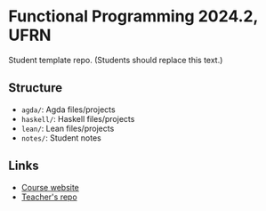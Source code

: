 # Functional Programming 2024.2, UFRN

Student template repo.
(Students should replace this text.)

## Structure

* `agda/`:    Agda files/projects
* `haskell/`: Haskell files/projects
* `lean/`:    Lean files/projects
* `notes/`:   Student notes

## Links

* [Course website][2024.2-fun-site]
* [Teacher's repo][2024.2-fun]

[2024.2-fun-site]: https://tsouanas.org/teaching/fun/2024.2/
[2024.2-fun]:      https://github.com/tsouanas/2024.2-fun
